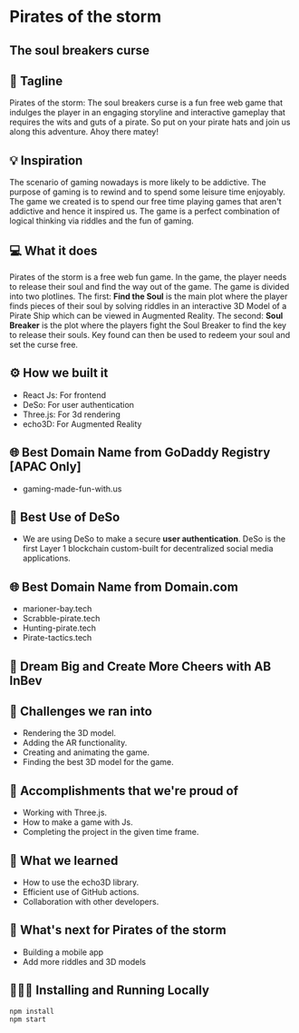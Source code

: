 # Pirates of the storm

## The soul breakers curse

## 📌 Tagline

Pirates of the storm: The soul breakers curse is a fun free web game that indulges the player in an engaging storyline and interactive gameplay that requires the wits and guts of a pirate. So put on your pirate hats and join us along this adventure. Ahoy there matey!

## 💡 Inspiration

The scenario of gaming nowadays is more likely to be addictive. The purpose of gaming is to rewind and to spend some leisure time enjoyably. The game we created is to spend our free time playing games that aren't addictive and hence it inspired us. The game is a perfect combination of logical thinking via riddles and the fun of gaming.

## 💻 What it does

Pirates of the storm is a free web fun game. In the game, the player needs to release their soul and find the way out of the game. The game is divided into two plotlines. The first: **Find the Soul** is the main plot where the player finds pieces of their soul by solving riddles in an interactive 3D Model of a Pirate Ship which can be viewed in Augmented Reality. The second: **Soul Breaker** is the plot where the players fight the Soul Breaker to find the key to release their souls. Key found can then be used to redeem your soul and set the curse free.

## ⚙️ How we built it

- React Js: For frontend
- DeSo: For user authentication
- Three.js: For 3d rendering
- echo3D: For Augmented Reality

## 🌐 Best Domain Name from GoDaddy Registry [APAC Only]

- gaming-made-fun-with.us

## 🔐 Best Use of DeSo

- We are using DeSo to make a secure **user authentication**. DeSo is the first Layer 1 blockchain custom-built for decentralized social media applications.

## 🌐 Best Domain Name from Domain.com

- marioner-bay.tech
- Scrabble-pirate.tech
- Hunting-pirate.tech
- Pirate-tactics.tech



## 🍻 Dream Big and Create More Cheers with AB InBev

## 🧠 Challenges we ran into

- Rendering the 3D model.
- Adding the AR functionality.
- Creating and animating the game.
- Finding the best 3D model for the game.

## 🏅 Accomplishments that we're proud of

- Working with Three.js.
- How to make a game with Js.
- Completing the project in the given time frame.

## 📖 What we learned

- How to use the echo3D library.
- Efficient use of GitHub actions.
- Collaboration with other developers.

## 🚀 What's next for Pirates of the storm

- Building a mobile app
- Add more riddles and 3D models

## 🏃🏻‍♂️ Installing and Running Locally

```
npm install
npm start
```
